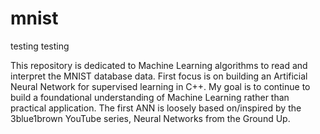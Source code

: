 # mnist

testing testing

This repository is dedicated to Machine Learning algorithms to read and interpret the MNIST database data. First focus is on building an Artificial Neural Network for supervised learning in C++. My goal is to continue to build a foundational understanding of Machine Learning rather than practical application. The first ANN is loosely based on/inspired by the 3blue1brown YouTube series, Neural Networks from the Ground Up. 
